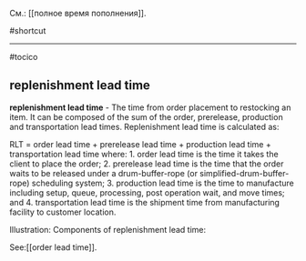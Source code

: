 См.: [[полное время пополнения]].

#shortcut




<hr/>

#tocico

## replenishment lead time

<b>replenishment lead time</b> - The time from order placement to restocking an item.  It can be composed of the sum of the order, prerelease, production and transportation lead times.  Replenishment lead time is calculated as:  

 
 
RLT  = order lead time + prerelease lead time + production lead time + transportation lead time 
 where: 1.  order lead time is the time it takes the client to place the order;  2.  prerelease lead time is the time that the order waits to be released under a drum-buffer-rope (or 
simplified-drum-buffer-rope) scheduling system; 
3.  production lead time is the time to manufacture including setup, queue, processing, post operation 
wait, and move times; and 
4.  transportation lead time is the shipment time from manufacturing facility to customer location.



Illustration:  Components of replenishment lead time: 






See:[[order lead time]].
